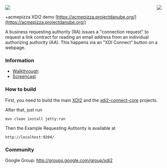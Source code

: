 <a href="http://projectdanube.org/" target="_blank"><img src="http://projectdanube.github.com/xdi2/images/projectdanube_logo.png" align="right"></a>
<img src="http://projectdanube.github.com/xdi2/images/logo64.png"><br>

 +acmepizza XDI2 demo [https://acmepizza.projectdanube.org/](https://acmepizza.projectdanube.org/)

A business requesting authority (RA) issues a "connection request" to request a link contract for reading an email address from an individual authorizing authority (AA). This happens via an "XDI Connect" button on a webpage.

### Information

* [Walkthrough](https://github.com/projectdanube/xdi2-connect-acmepizza/wiki/Walkthrough)
* [Screencast](https://github.com/projectdanube/xdi2-connect-acmepizza/wiki/Screencast)

### How to build

First, you need to build the main [XDI2](http://github.com/projectdanube/xdi2) and the 
[xdi2-connect-core](http://github.com/projectdanube/xdi2-connect-core) projects.

After that, just run

    mvn clean install jetty:run

Then the Example Requesting Authority is available at

	http://localhost:9204/

### Community

Google Group: http://groups.google.com/group/xdi2
